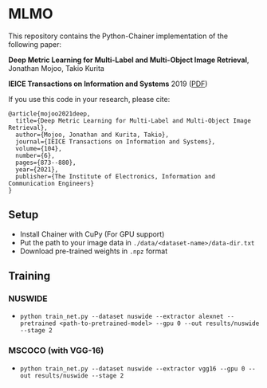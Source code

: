 # MLMO
This repository contains the Python-Chainer implementation of the following paper:

**Deep Metric Learning for Multi-Label and Multi-Object Image Retrieval**,  
Jonathan Mojoo, Takio Kurita

**IEICE Transactions on Information and Systems** 2019 ([PDF](https://www.researchgate.net/profile/Takio-Kurita/publication/352034949_Deep_Metric_Learning_for_Multi-Label_and_Multi-Object_Image_Retrieval/links/60bf03a0a6fdcc22eae8ca4a/Deep-Metric-Learning-for-Multi-Label-and-Multi-Object-Image-Retrieval.pdf))

If you use this code in your research, please cite:
```
@article{mojoo2021deep,
  title={Deep Metric Learning for Multi-Label and Multi-Object Image Retrieval},
  author={Mojoo, Jonathan and Kurita, Takio},
  journal={IEICE Transactions on Information and Systems},
  volume={104},
  number={6},
  pages={873--880},
  year={2021},
  publisher={The Institute of Electronics, Information and Communication Engineers}
}
```

## Setup
* Install Chainer with CuPy (For GPU support)
* Put the path to your image data in ```./data/<dataset-name>/data-dir.txt```
* Download pre-trained weights in ```.npz``` format

## Training
### NUSWIDE
* ```python train_net.py --dataset nuswide --extractor alexnet --pretrained <path-to-pretrained-model> --gpu 0 --out results/nuswide --stage 2```
### MSCOCO (with VGG-16)
* ```python train_net.py --dataset nuswide --extractor vgg16 --gpu 0 --out results/nuswide --stage 2```
